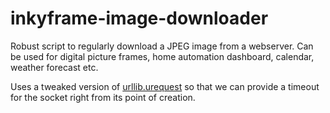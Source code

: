 # inkyframe-image-downloader
Robust script to regularly download a JPEG image from a webserver. Can be used for digital picture frames, home automation dashboard, calendar, weather forecast etc.

Uses a tweaked version of [urllib.urequest](https://github.com/pfalcon/pycopy-lib/tree/master/urllib.urequest) so that we can provide a timeout for the socket right from its point of creation.
